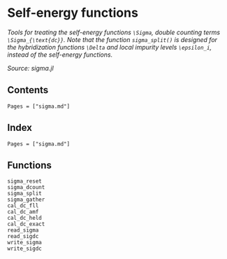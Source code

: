 # Self-energy functions

*Tools for treating the self-energy functions ``\Sigma``, double counting terms ``\Sigma_{\text{dc}}``. Note that the function `sigma_split()` is designed for the hybridization functions ``\Delta`` and local impurity levels ``\epsilon_i``, instead of the self-energy functions.*

*Source: sigma.jl*

## Contents

```@contents
Pages = ["sigma.md"]
```

## Index

```@index
Pages = ["sigma.md"]
```

## Functions

```@docs
sigma_reset
sigma_dcount
sigma_split
sigma_gather
cal_dc_fll
cal_dc_amf
cal_dc_held
cal_dc_exact
read_sigma
read_sigdc
write_sigma
write_sigdc
```
